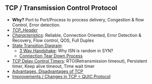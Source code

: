 ## TCP / Transmission Control Protocol
- **Why?** Port to Port/Process to process delivery, Congestion & flow Control, Error detection.
- *[TCP_Header](TCP_Header)*
- *[Characteristics](TCP_Characteristics):* Reliable, Connection Oriented, Error Detection & Recovery, Flow control, QOS, Full Duplex
- [State Transition Diagram](State_Transition_Diagram):
  - [3 Way Handshake](3_Way_Handshake): Why ISN is random in SYN?
  - [Connection Tear Down Process](Tear_Down_Process)
- [TCP Delay Control Timers](Delay_Control_Timers): RTO(Retransmission timeout), Persistent timer, Keep alive timeout, Time wait timer
- [Advantages, Disadvantages of TCP](Advantages_Disadv_of_TCP)
- [Improvements / Changes in TCP = QUIC Protocol](../QUIC)


